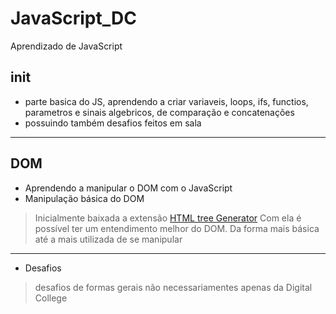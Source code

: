 # JavaScript_DC

Aprendizado de JavaScript

## init
- parte basica do JS, aprendendo a criar variaveis, loops, ifs, functios, parametros e sinais algebricos, de comparação e concatenações
- possuindo também desafios feitos em sala
---
## DOM
- Aprendendo a manipular o DOM com o JavaScript
- Manipulação básica do DOM 

> Inicialmente baixada a extensão [HTML tree Generator](https://chrome.google.com/webstore/detail/html-tree-generator/dlbbmhhaadfnbbdnjalilhdakfmiffeg)
> Com ela é possível ter um entendimento melhor do DOM.
> Da forma mais básica até a mais utilizada de se manipular 
---
- Desafios
> desafios de formas gerais não necessariamentes apenas da Digital College